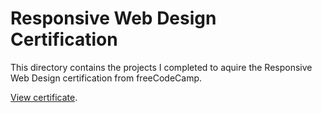 # Responsive Web Design Certification

This directory contains the projects I completed to aquire the Responsive Web Design certification from freeCodeCamp.

[View certificate](https://www.freecodecamp.org/certification/emtr0/responsive-web-design).
